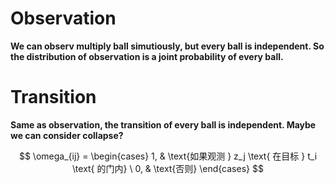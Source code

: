 # Observation
**We can observ multiply ball simutiously, but every ball is independent. So the distribution of observation is a joint probability of every ball.**


# Transition
**Same as observation, the transition of every ball is independent. Maybe we can consider collapse?**

$$
\omega_{ij} =
\begin{cases}
1, & \text{如果观测 } z_j \text{ 在目标 } t_i \text{ 的门内} \
0, & \text{否则}
\end{cases}
$$